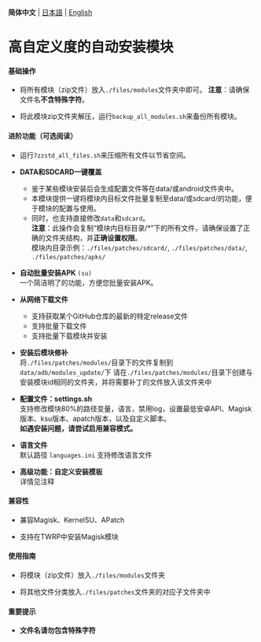 **简体中文** | [日本語](README_JP.md) | [English](README_EN.md)

# 高自定义度的自动安装模块


#### 基础操作


- 将所有模块（zip文件）放入`./files/modules`文件夹中即可。
**注意**：请确保文件名**不含特殊字符**。

- 将此模块zip文件夹解压，运行`backup_all_modules.sh`来备份所有模块。


#### 进阶功能（可选阅读）

- 运行`7zzstd_all_files.sh`来压缩所有文件以节省空间。

- **DATA和SDCARD一键覆盖**  
  - 鉴于某些模块安装后会生成配置文件等在data/或android文件夹中。
  - 本模块提供一键将模块内目标文件批量复制至data/或sdcard/的功能，便于模块的配置与使用。
  - 同时，也支持直接修改`data`和`sdcard`。  
  **注意**：此操作会复制“模块内目标目录/*”下的所有文件，请确保设置了正确的文件夹结构，并**正确设置权限**。  
  模块内目录示例：`./files/patches/sdcard/`, `./files/patches/data/`, `./files/patches/apks/`


- **自动批量安装APK** `(su)`  
  一个简洁明了的功能，方便您批量安装APK。


- **从网络下载文件**
  - 支持获取某个GitHub仓库的最新的特定release文件
  - 支持批量下载文件
  - 支持批量下载模块并安装
  

- **安装后模块修补**  
  将`./files/patches/modules/`目录下的文件复制到`data/adb/modules_update/`下
  请在`./files/patches/modules/`目录下创建与安装模块id相同的文件夹，并将需要补丁的文件放入该文件夹中


- **配置文件：settings.sh**  
  支持修改模块80%的路径变量，语言，禁用log，设置最低安卓API、Magisk版本、ksu版本、apatch版本，以及自定义脚本。  
  __如遇安装问题，请尝试启用**兼容模式**。__


- **语言文件**  
  默认路径 `languages.ini`
  支持修改语言文件


- **高级功能：自定义安装模板**  
  详情见注释

#### 兼容性


- 兼容Magisk、KernelSU、APatch

- 支持在TWRP中安装Magisk模块

#### 使用指南


- 将模块（zip文件）放入`./files/modules`文件夹

- 将其他文件分类放入`./files/patches`文件夹的对应子文件夹中

#### 重要提示


- **文件名请勿包含特殊字符**